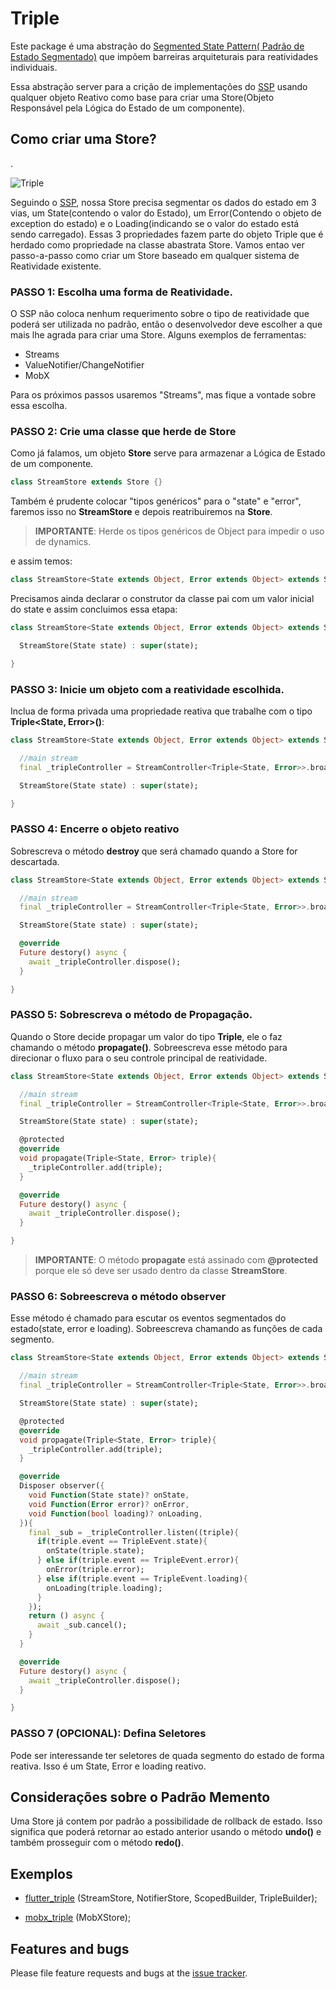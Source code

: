 # Triple

Este package é uma abstração do [Segmented State Pattern( Padrão de Estado Segmentado)](https://github.com/Flutterando/triple_pattern) que impõem barreiras arquiteturais para reatividades individuais.

Essa abstração server para a crição de implementações do [SSP](https://github.com/Flutterando/triple_pattern) usando qualquer objeto Reativo como base para criar uma Store(Objeto Responsável pela Lógica do Estado de um componente).

## Como criar uma Store?
.

![Triple](https://github.com/Flutterando/triple_pattern/raw/master/schema.png)

Seguindo o [SSP](https://github.com/Flutterando/triple_pattern), nossa Store precisa segmentar os dados do estado em 3 vias, um State(contendo o valor do Estado), um Error(Contendo o objeto de exception do estado) e o Loading(indicando se o valor do estado está sendo carregado). Essas 3 propriedades fazem parte do objeto Triple que é herdado como propriedade na classe abastrata Store.
Vamos entao ver passo-a-passo como criar um Store baseado em qualquer sistema de Reatividade existente.


### PASSO 1: Escolha uma forma de Reatividade.

O SSP não coloca nenhum requerimento sobre o tipo de reatividade que poderá ser utilizada no padrão, então o desenvolvedor deve escolher a que mais lhe agrada para criar uma Store.
Alguns exemplos de ferramentas:
- Streams
- ValueNotifier/ChangeNotifier
- MobX

Para os próximos passos usaremos "Streams", mas fique a vontade sobre essa escolha.

### PASSO 2: Crie uma classe que herde de **Store**

Como já falamos, um objeto **Store** serve para armazenar a Lógica de Estado de um componente.
```dart
class StreamStore extends Store {}
```

Também é prudente colocar "tipos genéricos" para o "state" e "error", faremos isso no **StreamStore** e depois reatribuiremos na **Store**.
> **IMPORTANTE**: Herde os tipos genéricos de Object para impedir o uso de dynamics.

e assim temos:
```dart
class StreamStore<State extends Object, Error extends Object> extends Store<State, Error> {}
```

Precisamos ainda declarar o construtor da classe pai com um valor inicial do state e assim concluimos essa etapa:

```dart
class StreamStore<State extends Object, Error extends Object> extends Store<State, Error> {

  StreamStore(State state) : super(state);

}
```

### PASSO 3: Inicie um objeto com a reatividade escolhida.
 

Inclua de forma privada uma propriedade reativa que trabalhe com o tipo **Triple<State, Error>()**:

```dart
class StreamStore<State extends Object, Error extends Object> extends Store<State, Error> {

  //main stream
  final _tripleController = StreamController<Triple<State, Error>>.broadcast(sync: true);

  StreamStore(State state) : super(state);

}
```

### PASSO 4: Encerre o objeto reativo

Sobrescreva o método **destroy** que será chamado quando a Store for descartada.


```dart
class StreamStore<State extends Object, Error extends Object> extends Store<State, Error> {

  //main stream
  final _tripleController = StreamController<Triple<State, Error>>.broadcast(sync: true);

  StreamStore(State state) : super(state);

  @override
  Future destory() async {
    await _tripleController.dispose();
  }

}
```

### PASSO 5: Sobrescreva o método de Propagação.

Quando o Store decide propagar um valor do tipo **Triple**, ele o faz chamando o método **propagate()**. Sobreescreva esse método para direcionar o fluxo para o seu controle principal de reatividade.

```dart
class StreamStore<State extends Object, Error extends Object> extends Store<State, Error> {

  //main stream
  final _tripleController = StreamController<Triple<State, Error>>.broadcast(sync: true);

  StreamStore(State state) : super(state);

  @protected
  @override
  void propagate(Triple<State, Error> triple){
    _tripleController.add(triple);
  }

  @override
  Future destory() async {
    await _tripleController.dispose();
  }

}
```

> **IMPORTANTE**: O método **propagate** está assinado com **@protected** porque ele só deve ser usado dentro da classe **StreamStore**.


### PASSO 6: Sobreescreva o método **observer**

Esse método é chamado para escutar os eventos segmentados do estado(state, error e loading). Sobreescreva chamando as funções de cada segmento. 


```dart
class StreamStore<State extends Object, Error extends Object> extends Store<State, Error> {

  //main stream
  final _tripleController = StreamController<Triple<State, Error>>.broadcast(sync: true);

  StreamStore(State state) : super(state);

  @protected
  @override
  void propagate(Triple<State, Error> triple){
    _tripleController.add(triple);
  }

  @override
  Disposer observer({
    void Function(State state)? onState,
    void Function(Error error)? onError,
    void Function(bool loading)? onLoading,
  }){
    final _sub = _tripleController.listen((triple){
      if(triple.event == TripleEvent.state){
        onState(triple.state);
      } else if(triple.event == TripleEvent.error){
        onError(triple.error);
      } else if(triple.event == TripleEvent.loading){
        onLoading(triple.loading);
      }
    });
    return () async {
      await _sub.cancel();
    }
  }

  @override
  Future destory() async {
    await _tripleController.dispose();
  }

}
```

### PASSO 7 (OPCIONAL): Defina Seletores

Pode ser interessande ter seletores de quada segmento do estado de forma reativa. Isso é um State, Error e loading reativo.

## Considerações sobre o Padrão Memento

Uma Store já contem por padrão a possibilidade de rollback de estado. Isso significa que poderá retornar ao estado anterior usando o método **undo()** e também prosseguir com o método **redo()**.

## Exemplos

- [flutter_triple](https://pub.dev/packages/flutter_triple) (StreamStore, NotifierStore, ScopedBuilder, TripleBuilder);

- [mobx_triple](https://pub.dev/packages/mobx_triple) (MobXStore);



## Features and bugs

Please file feature requests and bugs at the [issue tracker][tracker].

[tracker]: http://example.com/issues/replaceme
